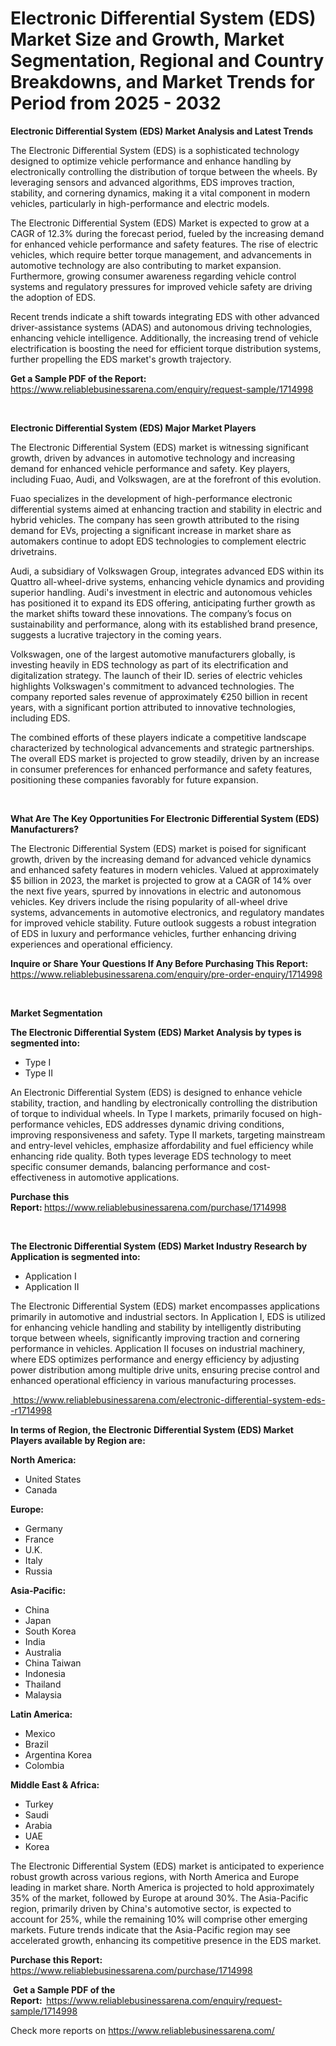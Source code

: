 <p><h1>Electronic Differential System (EDS) Market Size and Growth, Market Segmentation, Regional and Country Breakdowns, and Market Trends for Period from 2025 -  2032</h1></p><p><strong>Electronic Differential System (EDS) Market Analysis and Latest Trends</strong></p>
<p><p>The Electronic Differential System (EDS) is a sophisticated technology designed to optimize vehicle performance and enhance handling by electronically controlling the distribution of torque between the wheels. By leveraging sensors and advanced algorithms, EDS improves traction, stability, and cornering dynamics, making it a vital component in modern vehicles, particularly in high-performance and electric models.</p><p>The Electronic Differential System (EDS) Market is expected to grow at a CAGR of 12.3% during the forecast period, fueled by the increasing demand for enhanced vehicle performance and safety features. The rise of electric vehicles, which require better torque management, and advancements in automotive technology are also contributing to market expansion. Furthermore, growing consumer awareness regarding vehicle control systems and regulatory pressures for improved vehicle safety are driving the adoption of EDS. </p><p>Recent trends indicate a shift towards integrating EDS with other advanced driver-assistance systems (ADAS) and autonomous driving technologies, enhancing vehicle intelligence. Additionally, the increasing trend of vehicle electrification is boosting the need for efficient torque distribution systems, further propelling the EDS market's growth trajectory.</p></p>
<p><strong>Get a Sample PDF of the Report:&nbsp;</strong> <a href="https://www.reliablebusinessarena.com/enquiry/request-sample/1714998?utm_campaign=3270&utm_medium=2&utm_source=Github&utm_content=ia&utm_term=28032025&utm_id=electronic-differential-system-eds">https://www.reliablebusinessarena.com/enquiry/request-sample/1714998</a></p>
<p>&nbsp;</p>
<p><strong>Electronic Differential System (EDS) Major Market Players</strong></p>
<p><p>The Electronic Differential System (EDS) market is witnessing significant growth, driven by advances in automotive technology and increasing demand for enhanced vehicle performance and safety. Key players, including Fuao, Audi, and Volkswagen, are at the forefront of this evolution.</p><p>Fuao specializes in the development of high-performance electronic differential systems aimed at enhancing traction and stability in electric and hybrid vehicles. The company has seen growth attributed to the rising demand for EVs, projecting a significant increase in market share as automakers continue to adopt EDS technologies to complement electric drivetrains.</p><p>Audi, a subsidiary of Volkswagen Group, integrates advanced EDS within its Quattro all-wheel-drive systems, enhancing vehicle dynamics and providing superior handling. Audi's investment in electric and autonomous vehicles has positioned it to expand its EDS offering, anticipating further growth as the market shifts toward these innovations. The company’s focus on sustainability and performance, along with its established brand presence, suggests a lucrative trajectory in the coming years.</p><p>Volkswagen, one of the largest automotive manufacturers globally, is investing heavily in EDS technology as part of its electrification and digitalization strategy. The launch of their ID. series of electric vehicles highlights Volkswagen's commitment to advanced technologies. The company reported sales revenue of approximately €250 billion in recent years, with a significant portion attributed to innovative technologies, including EDS.</p><p>The combined efforts of these players indicate a competitive landscape characterized by technological advancements and strategic partnerships. The overall EDS market is projected to grow steadily, driven by an increase in consumer preferences for enhanced performance and safety features, positioning these companies favorably for future expansion.</p></p>
<p>&nbsp;</p>
<p><strong>What Are The Key Opportunities For Electronic Differential System (EDS) Manufacturers?</strong></p>
<p><p>The Electronic Differential System (EDS) market is poised for significant growth, driven by the increasing demand for advanced vehicle dynamics and enhanced safety features in modern vehicles. Valued at approximately $5 billion in 2023, the market is projected to grow at a CAGR of 14% over the next five years, spurred by innovations in electric and autonomous vehicles. Key drivers include the rising popularity of all-wheel drive systems, advancements in automotive electronics, and regulatory mandates for improved vehicle stability. Future outlook suggests a robust integration of EDS in luxury and performance vehicles, further enhancing driving experiences and operational efficiency.</p></p>
<p><strong>Inquire or Share Your Questions If Any Before Purchasing This Report:</strong> <a href="https://www.reliablebusinessarena.com/enquiry/pre-order-enquiry/1714998?utm_campaign=3270&utm_medium=2&utm_source=Github&utm_content=ia&utm_term=28032025&utm_id=electronic-differential-system-eds">https://www.reliablebusinessarena.com/enquiry/pre-order-enquiry/1714998</a></p>
<p>&nbsp;</p>
<p><strong>Market Segmentation</strong></p>
<p><strong>The Electronic Differential System (EDS) Market Analysis by types is segmented into:</strong></p>
<p><ul><li>Type I</li><li>Type II</li></ul></p>
<p><p>An Electronic Differential System (EDS) is designed to enhance vehicle stability, traction, and handling by electronically controlling the distribution of torque to individual wheels. In Type I markets, primarily focused on high-performance vehicles, EDS addresses dynamic driving conditions, improving responsiveness and safety. Type II markets, targeting mainstream and entry-level vehicles, emphasize affordability and fuel efficiency while enhancing ride quality. Both types leverage EDS technology to meet specific consumer demands, balancing performance and cost-effectiveness in automotive applications.</p></p>
<p><strong>Purchase this Report:&nbsp;</strong><a href="https://www.reliablebusinessarena.com/purchase/1714998?utm_campaign=3270&utm_medium=2&utm_source=Github&utm_content=ia&utm_term=28032025&utm_id=electronic-differential-system-eds">https://www.reliablebusinessarena.com/purchase/1714998</a></p>
<p>&nbsp;</p>
<p><strong>The Electronic Differential System (EDS) Market Industry Research by Application is segmented into:</strong></p>
<p><ul><li>Application I</li><li>Application II</li></ul></p>
<p><p>The Electronic Differential System (EDS) market encompasses applications primarily in automotive and industrial sectors. In Application I, EDS is utilized for enhancing vehicle handling and stability by intelligently distributing torque between wheels, significantly improving traction and cornering performance in vehicles. Application II focuses on industrial machinery, where EDS optimizes performance and energy efficiency by adjusting power distribution among multiple drive units, ensuring precise control and enhanced operational efficiency in various manufacturing processes.</p></p>
<p><a href="https://www.reliablebusinessarena.com/electronic-differential-system-eds--r1714998?utm_campaign=3270&utm_medium=2&utm_source=Github&utm_content=ia&utm_term=28032025&utm_id=electronic-differential-system-eds">&nbsp;https://www.reliablebusinessarena.com/electronic-differential-system-eds--r1714998</a></p>
<p><strong>In terms of Region, the Electronic Differential System (EDS) Market Players available by Region are:</strong></p>
<p>
    <p> <strong> North America: </strong>
        <ul>
            <li>United States</li>
            <li>Canada</li>
        </ul>
        </p> 
    <p> <strong> Europe: </strong>
        <ul>
            <li>Germany</li>
            <li>France</li>
            <li>U.K.</li>
            <li>Italy</li>
            <li>Russia</li>
        </ul>
        </p> 
    <p> <strong> Asia-Pacific: </strong>
        <ul>
            <li>China</li>
            <li>Japan</li>
            <li>South Korea</li>
            <li>India</li>
            <li>Australia</li>
            <li>China Taiwan</li>
            <li>Indonesia</li>
            <li>Thailand</li>
            <li>Malaysia</li>
        </ul>
        </p> 
    <p> <strong> Latin America: </strong>
        <ul>
            <li>Mexico</li>
            <li>Brazil</li>
            <li>Argentina Korea</li>
            <li>Colombia</li>
        </ul>
        </p> 
    <p> <strong> Middle East & Africa: </strong>
        <ul>
            <li>Turkey</li>
            <li>Saudi</li>
            <li>Arabia</li>
            <li>UAE</li>
            <li>Korea</li>
        </ul>
    </p>
    </p>
<p><p>The Electronic Differential System (EDS) market is anticipated to experience robust growth across various regions, with North America and Europe leading in market share. North America is projected to hold approximately 35% of the market, followed by Europe at around 30%. The Asia-Pacific region, primarily driven by China's automotive sector, is expected to account for 25%, while the remaining 10% will comprise other emerging markets. Future trends indicate that the Asia-Pacific region may see accelerated growth, enhancing its competitive presence in the EDS market.</p></p>
<p><strong>Purchase this Report: </strong><a href="https://www.reliablebusinessarena.com/purchase/1714998?utm_campaign=3270&utm_medium=2&utm_source=Github&utm_content=ia&utm_term=28032025&utm_id=electronic-differential-system-eds">https://www.reliablebusinessarena.com/purchase/1714998</a></p>
<p>&nbsp;<strong>Get a Sample PDF of the Report:&nbsp;&nbsp;</strong><a href="https://www.reliablebusinessarena.com/enquiry/request-sample/1714998?utm_campaign=3270&utm_medium=2&utm_source=Github&utm_content=ia&utm_term=28032025&utm_id=electronic-differential-system-eds">https://www.reliablebusinessarena.com/enquiry/request-sample/1714998</a></p>
<p><strong></strong></p>
<p>Check more reports on <a href="https://www.reliablebusinessarena.com/?utm_campaign=3270&utm_medium=2&utm_source=Github&utm_content=ia&utm_term=28032025&utm_id=electronic-differential-system-eds">https://www.reliablebusinessarena.com/</a></p>